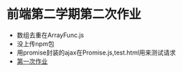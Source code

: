 # 前端第二学期第二次作业
- 数组去重在ArrayFunc.js
- 没上传npm包
- 用promise封装的ajax在Promise.js,test.html用来测试请求
- [第一次作业](https://github.com/Yiro233/2017214372-Front_End-01)
